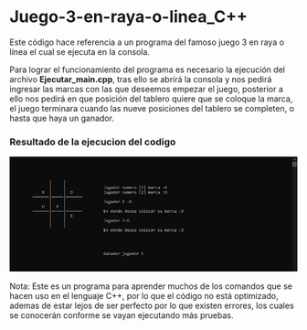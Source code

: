 # Juego-3-en-raya-o-linea_C++
Este código hace referencia a un programa del famoso juego 3 en raya o línea el cual se ejecuta en la consola.

Para lograr el funcionamiento del programa es necesario la ejecución del archivo **Ejecutar_main.cpp**, tras ello se abrirá la consola y nos pedirá ingresar las marcas con
las que deseemos empezar el juego, posterior a ello nos pedirá en que posición del tablero quiere que se coloque la marca, el juego terminara cuando las nueve posiciones
del tablero se completen, o hasta que haya un ganador.


### Resultado de la ejecucion del codigo
![Ver archivo Resultado_final.PNG](https://github.com/migue-afk/Juego-3-en-raya-o-linea_C-/blob/master/Resultado_final.PNG)


Nota: Este es un programa para aprender muchos de los comandos que se hacen uso en el lenguaje C++, por lo que el código no está optimizado, ademas de estar lejos de ser perfecto por lo
que existen errores, los cuales se conocerán conforme se vayan ejecutando más pruebas.
